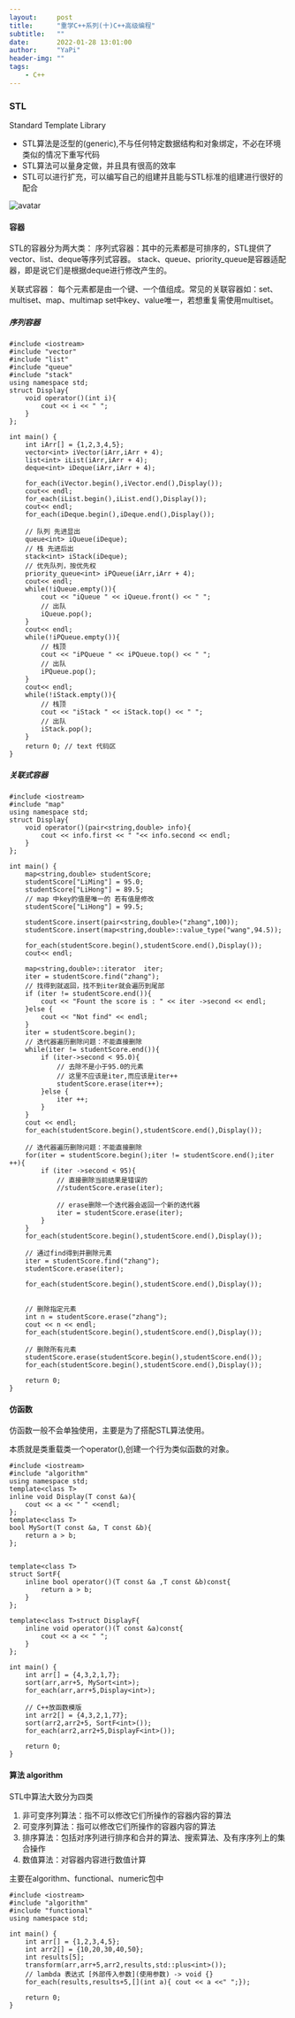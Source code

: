 ```yaml
---
layout:     post
title:      "重学C++系列(十)C++高级编程"
subtitle:   ""
date:       2022-01-28 13:01:00
author:     "YaPi"
header-img: ""
tags:
    - C++
---
```


### STL
Standard Template Library

- STL算法是泛型的(generic),不与任何特定数据结构和对象绑定，不必在环境类似的情况下重写代码
- STL算法可以量身定做，并且具有很高的效率
- STL可以进行扩充，可以编写自己的组建并且能与STL标准的组建进行很好的配合


![avatar](https://blog-1257627424.cos.ap-chengdu.myqcloud.com/c%2B%2B/stl%E6%A0%87%E5%87%86%E5%BA%93.png)

#### 容器
STL的容器分为两大类：
序列式容器：其中的元素都是可排序的，STL提供了vector、list、deque等序列式容器。
stack、queue、priority_queue是容器适配器，即是说它们是根据deque进行修改产生的。

关联式容器： 每个元素都是由一个键、一个值组成。常见的关联容器如：set、multiset、map、multimap
set中key、value唯一，若想重复需使用multiset。

##### 序列容器

```text
#include <iostream>
#include "vector"
#include "list"
#include "queue"
#include "stack"
using namespace std;
struct Display{
    void operator()(int i){
        cout << i << " ";
    }
};

int main() {
    int iArr[] = {1,2,3,4,5};
    vector<int> iVector(iArr,iArr + 4);
    list<int> iList(iArr,iArr + 4);
    deque<int> iDeque(iArr,iArr + 4);

    for_each(iVector.begin(),iVector.end(),Display());
    cout<< endl;
    for_each(iList.begin(),iList.end(),Display());
    cout<< endl;
    for_each(iDeque.begin(),iDeque.end(),Display());

    // 队列 先进显出
    queue<int> iQueue(iDeque);
    // 栈 先进后出
    stack<int> iStack(iDeque);
    // 优先队列，按优先权
    priority_queue<int> iPQueue(iArr,iArr + 4);
    cout<< endl;
    while(!iQueue.empty()){
        cout << "iQueue " << iQueue.front() << " ";
        // 出队
        iQueue.pop();
    }
    cout<< endl;
    while(!iPQueue.empty()){
        // 栈顶
        cout << "iPQueue " << iPQueue.top() << " ";
        // 出队
        iPQueue.pop();
    }
    cout<< endl;
    while(!iStack.empty()){
        // 栈顶
        cout << "iStack " << iStack.top() << " ";
        // 出队
        iStack.pop();
    }
    return 0; // text 代码区
}
```

##### 关联式容器

```text
#include <iostream>
#include "map"
using namespace std;
struct Display{
    void operator()(pair<string,double> info){
        cout << info.first << " "<< info.second << endl;
    }
};

int main() {
    map<string,double> studentScore;
    studentScore["LiMing"] = 95.0;
    studentScore["LiHong"] = 89.5;
    // map 中key的值是唯一的 若有值是修改
    studentScore["LiHong"] = 99.5;

    studentScore.insert(pair<string,double>("zhang",100));
    studentScore.insert(map<string,double>::value_type("wang",94.5));

    for_each(studentScore.begin(),studentScore.end(),Display());
    cout<< endl;

    map<string,double>::iterator  iter;
    iter = studentScore.find("zhang");
    // 找得到就返回，找不到iter就会遍历到尾部
    if (iter != studentScore.end()){
        cout << "Fount the score is : " << iter ->second << endl;
    }else {
        cout << "Not find" << endl;
    }
    iter = studentScore.begin();
    // 迭代器遍历删除问题：不能直接删除
    while(iter != studentScore.end()){
        if (iter->second < 95.0){
            // 去除不是小于95.0的元素
            // 这里不应该是iter,而应该是iter++
            studentScore.erase(iter++);
        }else {
            iter ++;
        }
    }
    cout << endl;
    for_each(studentScore.begin(),studentScore.end(),Display());

    // 迭代器遍历删除问题：不能直接删除
    for(iter = studentScore.begin();iter != studentScore.end();iter ++){
        if (iter ->second < 95){
            // 直接删除当前结果是错误的
            //studentScore.erase(iter);

            // erase删除一个迭代器会返回一个新的迭代器
            iter = studentScore.erase(iter);
        }
    }
    for_each(studentScore.begin(),studentScore.end(),Display());

    // 通过find得到并删除元素
    iter = studentScore.find("zhang");
    studentScore.erase(iter);

    for_each(studentScore.begin(),studentScore.end(),Display());


    // 删除指定元素
    int n = studentScore.erase("zhang");
    cout << n << endl;
    for_each(studentScore.begin(),studentScore.end(),Display());

    // 删除所有元素
    studentScore.erase(studentScore.begin(),studentScore.end());
    for_each(studentScore.begin(),studentScore.end(),Display());

    return 0;
}
```

#### 仿函数
仿函数一般不会单独使用，主要是为了搭配STL算法使用。

本质就是类重载类一个operator(),创建一个行为类似函数的对象。


```text
#include <iostream>
#include "algorithm"
using namespace std;
template<class T>
inline void Display(T const &a){
    cout << a << " " <<endl;
};
template<class T>
bool MySort(T const &a, T const &b){
    return a > b;
};


template<class T>
struct SortF{
    inline bool operator()(T const &a ,T const &b)const{
        return a > b;
    }
};

template<class T>struct DisplayF{
    inline void operator()(T const &a)const{
        cout << a << " ";
    }
};

int main() {
    int arr[] = {4,3,2,1,7};
    sort(arr,arr+5, MySort<int>);
    for_each(arr,arr+5,Display<int>);

    // C++放函数模版
    int arr2[] = {4,3,2,1,77};
    sort(arr2,arr2+5, SortF<int>());
    for_each(arr2,arr2+5,DisplayF<int>());

    return 0;
}
```

#### 算法 algorithm

STL中算法大致分为四类
1. 非可变序列算法：指不可以修改它们所操作的容器内容的算法
2. 可变序列算法：指可以修改它们所操作的容器内容的算法
3. 排序算法：包括对序列进行排序和合并的算法、搜索算法、及有序序列上的集合操作
4. 数值算法：对容器内容进行数值计算

主要在algorithm、functional、numeric包中

```text
#include <iostream>
#include "algorithm"
#include "functional"
using namespace std;

int main() {
    int arr[] = {1,2,3,4,5};
    int arr2[] = {10,20,30,40,50};
    int results[5];
    transform(arr,arr+5,arr2,results,std::plus<int>());
    // lambda 表达式 [外部传入参数](使用参数) -> void {}
    for_each(results,results+5,[](int a){ cout << a <<" ";});

    return 0;
}
```



